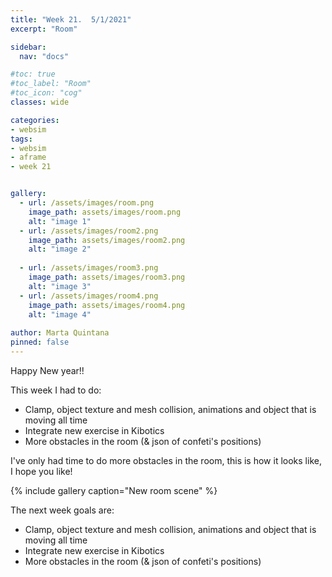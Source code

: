 ```yaml
---
title: "Week 21.  5/1/2021"
excerpt: "Room"

sidebar:
  nav: "docs"

#toc: true
#toc_label: "Room"
#toc_icon: "cog"
classes: wide

categories:
- websim
tags:
- websim
- aframe
- week 21


gallery:
  - url: /assets/images/room.png
    image_path: assets/images/room.png
    alt: "image 1"
  - url: /assets/images/room2.png
    image_path: assets/images/room2.png
    alt: "image 2"
    
  - url: /assets/images/room3.png
    image_path: assets/images/room3.png
    alt: "image 3"
  - url: /assets/images/room4.png
    image_path: assets/images/room4.png
    alt: "image 4"
    
author: Marta Quintana
pinned: false
---
```


Happy New year!! 

This week I had to do:
- Clamp, object texture and mesh collision, animations and object that is moving all time
- Integrate new exercise in Kibotics
- More obstacles in the room (& json of confeti's positions)


I've only had time to do  more obstacles in the room, this is how it looks like, I hope you like! 

{% include gallery caption="New room scene" %}

The next week goals are:

- Clamp, object texture and mesh collision, animations and object that is moving all time
- Integrate new exercise in Kibotics
- More obstacles in the room (& json of confeti's positions)

